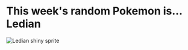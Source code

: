# This week's random Pokemon is... Ledian

![Ledian shiny sprite](https://raw.githubusercontent.com/PokeAPI/sprites/master/sprites/pokemon/shiny/166.png)